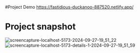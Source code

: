 #Project Demo
https://fastidious-duckanoo-887520.netlify.app/

# Project snapshot
![screencapture-localhost-5173-2024-09-27-19_51_22](https://github.com/user-attachments/assets/44ad0c47-ed9c-4ec2-810b-e565be518023)
![screencapture-localhost-5173-details-1-2024-09-27-19_51_59](https://github.com/user-attachments/assets/c1097f9b-f6d5-4658-900c-e8040fd2c88c)
